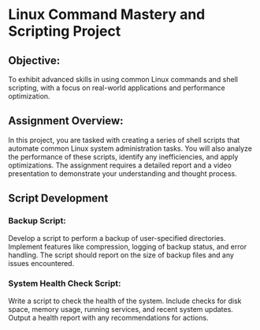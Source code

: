 # Linux Command Mastery and Scripting Project
## Objective:
To exhibit advanced skills in using common Linux commands and shell scripting, with a focus on
real-world applications and performance optimization.

## Assignment Overview:
In this project, you are tasked with creating a series of shell scripts that automate common
Linux system administration tasks. You will also analyze the performance of these scripts,
identify any inefficiencies, and apply optimizations. The assignment requires a detailed report
and a video presentation to demonstrate your understanding and thought process.
## Script Development
### Backup Script:
Develop a script to perform a backup of user-specified directories.
Implement features like compression, logging of backup status, and error handling.
The script should report on the size of backup files and any issues encountered.
### System Health Check Script:
Write a script to check the health of the system.
Include checks for disk space, memory usage, running services, and recent system updates.
Output a health report with any recommendations for actions.
